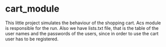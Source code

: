 # cart_module
This little project simulates the behaviour of the shopping cart. Acs module is responsible for the run. Also we have lists.txt file, that is the table of the user names and the passwords of the users, since in order to use the cart user has to be registered.

